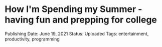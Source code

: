 # How I'm Spending my Summer - having fun and prepping for college

Publishing Date: June 19, 2021
Status: Uploaded
Tags: entertainment, productivity, programming